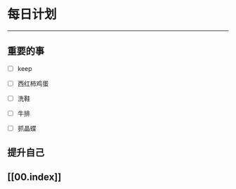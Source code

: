 
# 每日计划
---
## 重要的事

- [ ]  keep
- [ ]  西红柿鸡蛋
- [ ] 洗鞋
- [ ] 牛排
- [ ]  抓晶蝶



## 提升自己

  



## [[00.index]]










